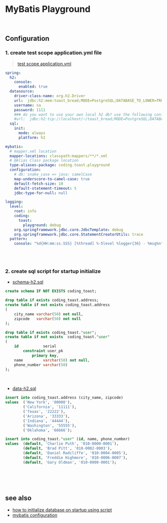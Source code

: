 # MyBatis Playground

<br>

## Configuration

### 1. create test scope application.yml file

> [test scope application.yml](src/test/resources/application.yml)

```yml
spring:
  h2:
    console:
      enabled: true
  datasource:
    driver-class-name: org.h2.Driver
    url:  jdbc:h2:mem:toast_bread;MODE=PostgreSQL;DATABASE_TO_LOWER=TRUE;DEFAULT_NULL_ORDERING=HIGH
    username: sa
    password: 1111
    ### do you want to use your own local h2 db? use the following configuration ###
    #url:  jdbc:h2:tcp://localhost/~/toast_bread;MODE=PostgreSQL;DATABASE_TO_LOWER=TRUE
  sql:
    init:
      mode: always
      platform: h2

mybatis:
  # mapper.xml location
  mapper-locations: classpath:mappers/**/*.xml
  # @Alias Class package location
  type-aliases-package: coding.toast.playground
  configuration:
    # db: snake_case => java: camelCase
    map-underscore-to-camel-case: true
    default-fetch-size: 10
    default-statement-timeout: 5
    jdbc-type-for-null: null

logging:
  level:
    root: info
    coding:
      toast:
        playground: debug
    org.springframework.jdbc.core.JdbcTemplate: debug
    org.springframework.jdbc.core.StatementCreatorUtils: trace
  pattern:
    console: "%d{HH:mm:ss.SSS} [%thread] %-5level %logger{36} - %msg%n"
```

<br><br>

### 2. create sql script for startup initialize

- [schema-h2.sql](src/test/resources/schema-h2.sql)

```sql
create schema IF NOT EXISTS coding_toast;

drop table if exists coding_toast.address;
create table if not exists coding_toast.address
(
    city_name varchar(50) not null,
    zipcode   varchar(50) not null
);

drop table if exists coding_toast."user";
create table if not exists  coding_toast."user"
(
    id           serial
        constraint user_pk
            primary key,
    name         varchar(50) not null,
    phone_number varchar(50)
);
```

<br>

- [data-h2.sql](src/test/resources/data-h2.sql)

```sql
insert into coding_toast.address (city_name, zipcode)
values  ('New York', '00000'),
        ('California', '11111'),
        ('Texas', '22222'),
        ('Arizona', '33333'),
        ('Indiana', '44444'),
        ('Washington', '55555'),
        ('Oklahoma', '66666');

insert into coding_toast."user" (id, name, phone_number)
values  (default, 'Charlie Puth', '010-0000-0001'),
        (default, 'Brad Pitt', '010-0002-0003'),
        (default, 'Daniel Radcliffe', '010-0004-0005'),
        (default, 'Freddie Highmore', '010-0006-0007'),
        (default, 'Gary Oldman', '010-0000-0001');
```



<br><br><br>

##  see also

- [how to initialize database on startup using script](https://docs.spring.io/spring-boot/docs/current/reference/htmlsingle/#howto.data-initialization.using-basic-sql-scripts)
- [mybatis configuration](https://mybatis.org/mybatis-3/configuration.html)

